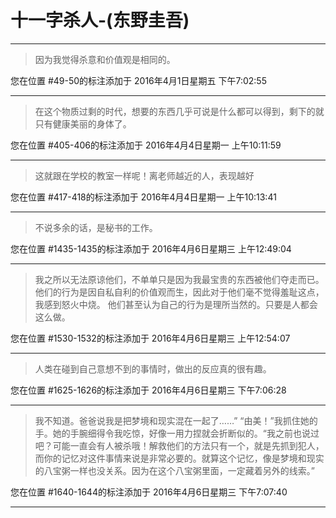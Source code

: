 # 十一字杀人-(东野圭吾)

---

> 因为我觉得杀意和价值观是相同的。

您在位置 #49-50的标注添加于 2016年4月1日星期五 下午7:02:55

---

> 在这个物质过剩的时代，想要的东西几乎可说是什么都可以得到，剩下的就只有健康美丽的身体了。

您在位置 #405-406的标注添加于 2016年4月4日星期一 上午10:11:59

---

> 这就跟在学校的教室一样呢！离老师越近的人，表现越好

您在位置 #417-418的标注添加于 2016年4月4日星期一 上午10:13:41

---

> 不说多余的话，是秘书的工作。

您在位置 #1435-1435的标注添加于 2016年4月6日星期三 上午12:49:04

---

> 我之所以无法原谅他们，不单单只是因为我最宝贵的东西被他们夺走而已。 他们的行为是因自私自利的价值观而生，因此对于他们毫不觉得羞耻这点，我感到怒火中烧。 他们甚至认为自己的行为是理所当然的。只要是人都会这么做。

您在位置 #1530-1532的标注添加于 2016年4月6日星期三 上午12:54:07

---

> 人类在碰到自己意想不到的事情时，做出的反应真的很有趣。

您在位置 #1625-1626的标注添加于 2016年4月6日星期三 下午7:06:28

---

> 我不知道。爸爸说我是把梦境和现实混在一起了……” “由美！”我抓住她的手。她的手腕细得令我吃惊，好像一用力捏就会折断似的。“我之前也说过吧？可能一直会有人被杀哦！解救他们的方法只有一个，就是先抓到犯人，而你的记忆对这件事情来说是非常必要的。就算这个记忆，像是梦境和现实的八宝粥一样也没关系。因为在这个八宝粥里面，一定藏着另外的线索。”

您在位置 #1640-1644的标注添加于 2016年4月6日星期三 下午7:07:40

---

